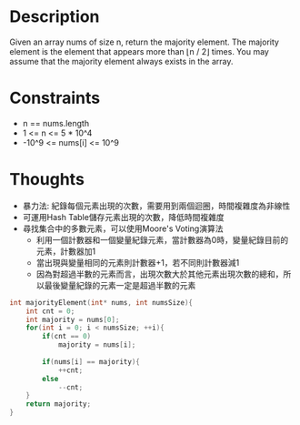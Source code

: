 # Description

Given an array nums of size n, return the majority element.
The majority element is the element that appears more than ⌊n / 2⌋ times. You may assume that the majority element always exists in the array.

# Constraints

- n == nums.length
- 1 <= n <= 5 * 10^4
- -10^9 <= nums[i] <= 10^9

# Thoughts

- 暴力法: 紀錄每個元素出現的次數，需要用到兩個迴圈，時間複雜度為非線性
- 可運用Hash Table儲存元素出現的次數，降低時間複雜度
- 尋找集合中的多數元素，可以使用Moore's Voting演算法
	- 利用一個計數器和一個變量紀錄元素，當計數器為0時，變量紀錄目前的元素，計數器加1
	- 當出現與變量相同的元素則計數器+1，若不同則計數器減1
	- 因為對超過半數的元素而言，出現次數大於其他元素出現次數的總和，所以最後變量紀錄的元素一定是超過半數的元素

```c
int majorityElement(int* nums, int numsSize){
	int cnt = 0;
	int majority = nums[0];
	for(int i = 0; i < numsSize; ++i){
		if(cnt == 0)
			majority = nums[i];
		
		if(nums[i] == majority){
			++cnt;
		else
			--cnt;
	}
	return majority;
}
```